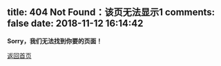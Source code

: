 title: 404 Not Found：该页无法显示1
comments: false
date: 2018-11-12 16:14:42
---
**Sorry，我们无法找到你要的页面！** 

[返回首页](/)
